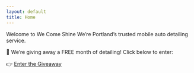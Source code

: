 ```yaml
---
layout: default
title: Home
---
```


Welcome to We Come Shine
We’re Portland’s trusted mobile auto detailing service.

🎁 We’re giving away a FREE month of detailing!
Click below to enter:

👉 [Enter the Giveaway](./giveaway.html)
